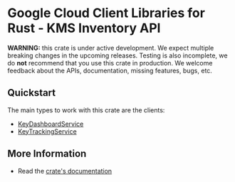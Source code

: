 # Google Cloud Client Libraries for Rust - KMS Inventory API

<!-- Code generated by sidekick. DO NOT EDIT. -->

**WARNING:** this crate is under active development. We expect multiple breaking
changes in the upcoming releases. Testing is also incomplete, we do **not**
recommend that you use this crate in production. We welcome feedback about the
APIs, documentation, missing features, bugs, etc.

## Quickstart

The main types to work with this crate are the clients:

- [KeyDashboardService]
- [KeyTrackingService]

## More Information

- Read the [crate's documentation](https://docs.rs/google-cloud-kms-inventory-v1/latest/google-cloud-kms-inventory-v1)

[KeyDashboardService]: https://docs.rs/google-cloud-kms-inventory-v1/latest/google_cloud_kms_inventory_v1/client/struct.KeyDashboardService.html
[KeyTrackingService]: https://docs.rs/google-cloud-kms-inventory-v1/latest/google_cloud_kms_inventory_v1/client/struct.KeyTrackingService.html
